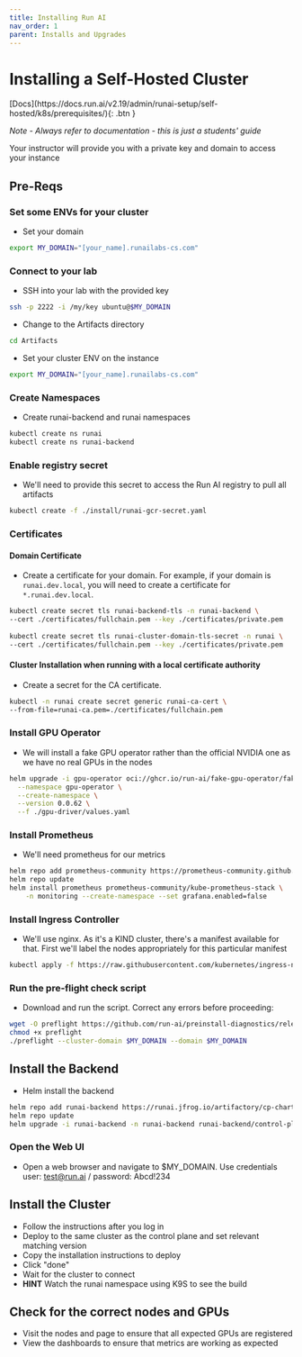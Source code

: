 ```yaml
---
title: Installing Run AI
nav_order: 1
parent: Installs and Upgrades
---
```


# Installing a Self-Hosted Cluster

<span class="fs-3">
[Docs](https://docs.run.ai/v2.19/admin/runai-setup/self-hosted/k8s/prerequisites/){: .btn }
</span>

*Note - Always refer to documentation - this is just a students' guide*

Your instructor will provide you with a private key and domain to access your instance

## Pre-Reqs

### Set some ENVs for your cluster

- Set your domain

```bash
export MY_DOMAIN="[your_name].runailabs-cs.com"
```

### Connect to your lab

- SSH into your lab with the provided key

```bash
ssh -p 2222 -i /my/key ubuntu@$MY_DOMAIN
```

- Change to the Artifacts directory

```bash
cd Artifacts
```

- Set your cluster ENV on the instance

```bash
export MY_DOMAIN="[your_name].runailabs-cs.com"
```

### Create Namespaces

- Create runai-backend and runai namespaces

```bash
kubectl create ns runai
kubectl create ns runai-backend
```

### Enable registry secret

- We'll need to provide this secret to access the Run AI registry to pull all artifacts

```bash
kubectl create -f ./install/runai-gcr-secret.yaml
```

### Certificates

#### Domain Certificate

- Create a certificate for your domain. For example, if your domain is `runai.dev.local`, you will need to create a certificate for `*.runai.dev.local`.
  
```bash
kubectl create secret tls runai-backend-tls -n runai-backend \
--cert ./certificates/fullchain.pem --key ./certificates/private.pem
    
kubectl create secret tls runai-cluster-domain-tls-secret -n runai \
--cert ./certificates/fullchain.pem --key ./certificates/private.pem
```

#### Cluster Installation when running with a local certificate authority

- Create a secret for the CA certificate.
  
```bash
kubectl -n runai create secret generic runai-ca-cert \
--from-file=runai-ca.pem=./certificates/fullchain.pem
```

### Install GPU Operator

- We will install a fake GPU operator rather than the official NVIDIA one as we have no real GPUs in the nodes

```bash
helm upgrade -i gpu-operator oci://ghcr.io/run-ai/fake-gpu-operator/fake-gpu-operator \
  --namespace gpu-operator \
  --create-namespace \
  --version 0.0.62 \
  --f ./gpu-driver/values.yaml
```

### Install Prometheus

- We'll need prometheus for our metrics

```bash
helm repo add prometheus-community https://prometheus-community.github.io/helm-charts
helm repo update
helm install prometheus prometheus-community/kube-prometheus-stack \
    -n monitoring --create-namespace --set grafana.enabled=false
```

### Install Ingress Controller

- We'll use nginx. As it's a KIND cluster, there's a manifest available for that. First we'll label the nodes appropriately for this particular manifest

```bash
kubectl apply -f https://raw.githubusercontent.com/kubernetes/ingress-nginx/main/deploy/static/provider/kind/deploy.yaml
```

### Run the pre-flight check script

- Download and run the script. Correct any errors before proceeding:

```bash
wget -O preflight https://github.com/run-ai/preinstall-diagnostics/releases/download/v2.16.19/preinstall-diagnostics-linux-amd64
chmod +x preflight
./preflight --cluster-domain $MY_DOMAIN --domain $MY_DOMAIN
```

## Install the Backend

- Helm install the backend

```bash
helm repo add runai-backend https://runai.jfrog.io/artifactory/cp-charts-prod
helm repo update
helm upgrade -i runai-backend -n runai-backend runai-backend/control-plane --version "~2.19" --set global.domain=$MY_DOMAIN
```

### Open the Web UI

- Open a web browser and navigate to $MY_DOMAIN. Use credentials user: test@run.ai / password: Abcd!234

## Install the Cluster

- Follow the instructions after you log in
- Deploy to the same cluster as the control plane and set relevant matching version
- Copy the installation instructions to deploy
- Click "done"
- Wait for the cluster to connect
- **HINT** Watch the runai namespace using K9S to see the build

## Check for the correct nodes and GPUs

- Visit the nodes and page to ensure that all expected GPUs are registered
- View the dashboards to ensure that metrics are working as expected
